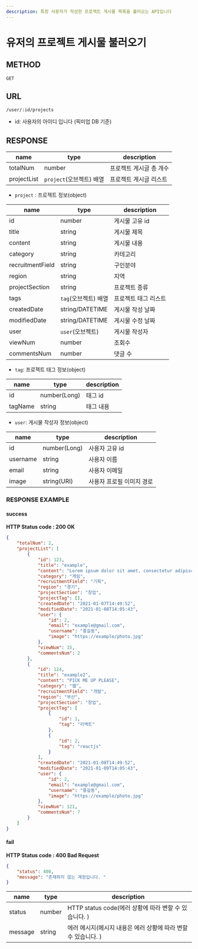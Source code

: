 ```yaml
---
description: 특정 사용자가 작성한 프로젝트 게시물 목록을 불러오는 API입니다
---
```


# 유저의 프로젝트 게시물 불러오기

## METHOD

```text
GET
```

## URL

```text
/user/:id/projects
```

* id: 사용자의 아이디 입니다 \(픽미업 DB 기준\)

## RESPONSE

|name|type|description|
|---|---|---|
|totalNum|number|프로젝트 게시글 총 개수|
|projectList|`project`(오브젝트) 배열|프로젝트 게시글 리스트|

* `project` : 프로젝트 정보\(object\)

|name|type|description|
|---|---|---|
|id|number|게시물 고유 id|
|title|string|게시물 제목|
|content|string|게시물 내용|
|category|string|카테고리|
|recruitmentField|string|구인분야|
|region|string|지역|
|projectSection|string|프로젝트 종류|
|tags|`tag`(오브젝트) 배열|프로젝트 태그 리스트|
|createdDate|string/DATETIME|게시물 작성 날짜|
|modifiedDate|string/DATETIME|게시물 수정 날짜|
|user|`user`(오브젝트)|게시물 작성자|
|viewNum|number|조회수|
|commentsNum|number|댓글 수|

* `tag`: 프로젝트 태그 정보\(object\)

|name|type|description
|---|---|---|
|id|number(Long)|태그 id|
|tagName|string|태그 내용|

* `user`: 게시물 작성자 정보\(object\)

|name|type|description |
|---|---|---|
|id|number(Long)|사용자 고유 id|
|username|string|사용자 이름|
|email|string|사용자 이메일|
|image|string(URI)|사용자 프로필 이미지 경로|

### RESPONSE EXAMPLE

#### success

**HTTP Status code : 200 OK**

```json
{
    "totalNum": 2,
    "projectList": [
        {
            "id": 123,
            "title": "example",
            "content": "Lorem ipsum dolor sit amet, consectetur adipiscing elit. Curabitur sit.",
            "category": "게임",
            "recruitmentField": "기획",
            "region": "경기",
            "projectSection": "창업",
            "projectTag": [],
            "createdDate": "2021-01-07T14:49:52",
            "modifiedDate": "2021-01-08T14:05:43",
            "user": {
                "id": 2,
                "email": "example@gmail.com",
                "username": "홍길동",
                "image": "https://example/photo.jpg"
            },
            "viewNum": 15,
            "commentsNum": 2
        },
        {
            "id": 124,
            "title": "example2",
            "content": "PICK ME UP PLEASE",
            "category": "웹",
            "recruitmentField": "개발",
            "region": "부산",
            "projectSection": "창업",
            "projectTag": [
                {
                    "id": 1,
                    "tag": "리액트"
                },
                {
                    "id": 2,
                    "tag": "reactjs"
                }
            ],
            "createdDate": "2021-01-08T14:49:52",
            "modifiedDate": "2021-01-09T14:05:43",
            "user": {
                "id": 2,
                "email": "example@gmail.com",
                "username": "홍길동",
                "image": "https://example/photo.jpg"
            },
            "viewNum": 121,
            "commentsNum": 7
        }
    ]
}
```

#### fail

**HTTP Status code : 400 Bad Request**

```json
{
    "status": 400,
    "message": "존재하지 않는 계정입니다. "
}
```

|name|type|description|
|---|---|---|
|status|number|HTTP status code(에러 상황에 따라 변할 수 있습니다. )|
|message|string|에러 메시지(메시지 내용은 에러 상황에 따라 변할 수 있습니다. )|
